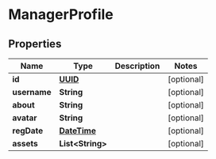 
# ManagerProfile

## Properties
Name | Type | Description | Notes
------------ | ------------- | ------------- | -------------
**id** | [**UUID**](UUID.md) |  |  [optional]
**username** | **String** |  |  [optional]
**about** | **String** |  |  [optional]
**avatar** | **String** |  |  [optional]
**regDate** | [**DateTime**](DateTime.md) |  |  [optional]
**assets** | **List&lt;String&gt;** |  |  [optional]



